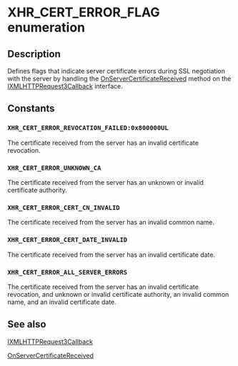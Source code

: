 # XHR_CERT_ERROR_FLAG enumeration

## Description

Defines flags that indicate server certificate errors during SSL negotiation with the server by handling the [OnServerCertificateReceived](https://learn.microsoft.com/previous-versions/windows/desktop/api/msxml6/nf-msxml6-ixmlhttprequest3callback-onservercertificatereceived) method on the [IXMLHTTPRequest3Callback](https://learn.microsoft.com/previous-versions/windows/desktop/api/msxml6/nn-msxml6-ixmlhttprequest3callback) interface.

## Constants

### `XHR_CERT_ERROR_REVOCATION_FAILED:0x800000UL`

The certificate received from the server has an invalid certificate revocation.

### `XHR_CERT_ERROR_UNKNOWN_CA`

The certificate received from the server has an unknown or invalid certificate authority.

### `XHR_CERT_ERROR_CERT_CN_INVALID`

The certificate received from the server has an invalid common name.

### `XHR_CERT_ERROR_CERT_DATE_INVALID`

The certificate received from the server has an invalid certificate date.

### `XHR_CERT_ERROR_ALL_SERVER_ERRORS`

The certificate received from the server has an invalid certificate revocation, and unknown or invalid certificate authority, an invalid common name, and an invalid certificate date.

## See also

[IXMLHTTPRequest3Callback](https://learn.microsoft.com/previous-versions/windows/desktop/api/msxml6/nn-msxml6-ixmlhttprequest3callback)

[OnServerCertificateReceived](https://learn.microsoft.com/previous-versions/windows/desktop/api/msxml6/nf-msxml6-ixmlhttprequest3callback-onservercertificatereceived)